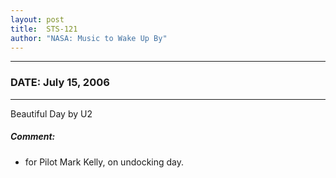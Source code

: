 ```yaml
---
layout: post
title:  STS-121
author: "NASA: Music to Wake Up By"
---
```


----
### DATE: July 15, 2006
----
Beautiful Day by U2

##### Comment:
* for Pilot Mark Kelly, on undocking day.
